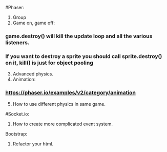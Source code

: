 #Phaser:
1. Group
2. Game on, game off:
### game.destroy() will kill the update loop and all the various listeners.
### If you want to destroy a sprite you should call sprite.destroy() on it, kill() is just for object pooling
3. Advanced physics.
4. Animation: 
### https://phaser.io/examples/v2/category/animation
5. How to use different physics in same game.

#Socket.io:
1. How to create more complicated event system.

Bootstrap:
1. Refactor your html.